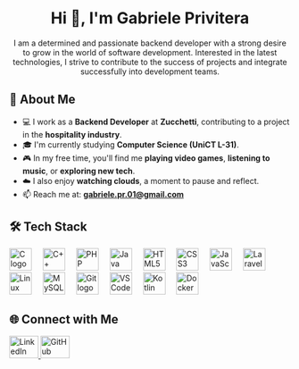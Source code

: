 <h1 align="center">Hi 👋, I'm Gabriele Privitera</h1>

<p align="center">I am a determined and passionate backend developer with a strong desire to grow in the world of software development. Interested in the latest technologies, I strive to contribute to the success of projects and integrate successfully into development teams.</p>

<h2 align="left">📖 About Me</h2>

- 💻 I work as a **Backend Developer** at **Zucchetti**, contributing to a project in the **hospitality industry**. 
- 🎓 I'm currently studying **Computer Science (UniCT L-31)**.  
- 🎮 In my free time, you'll find me **playing video games**, **listening to music**, or **exploring new tech**.  
- ☁️ I also enjoy **watching clouds**, a moment to pause and reflect.  
- 📫 Reach me at: **gabriele.pr.01@gmail.com**

<h2 align="left">🛠️ Tech Stack</h2>

<div align="left">
  <img src="https://cdn.jsdelivr.net/gh/devicons/devicon/icons/c/c-original.svg" height="40" alt="C logo"  />
  <img width="12" />
  <img src="https://cdn.jsdelivr.net/gh/devicons/devicon/icons/cplusplus/cplusplus-original.svg" height="40" alt="C++ logo"  />
  <img width="12" />
  <img src="https://cdn.jsdelivr.net/gh/devicons/devicon/icons/php/php-original.svg" height="40" alt="PHP logo"  />
  <img width="12" />
  <img src="https://cdn.jsdelivr.net/gh/devicons/devicon/icons/java/java-original.svg" height="40" alt="Java logo"  />
  <img width="12" />
  <img src="https://cdn.jsdelivr.net/gh/devicons/devicon/icons/html5/html5-original.svg" height="40" alt="HTML5 logo"  />
  <img width="12" />
  <img src="https://cdn.jsdelivr.net/gh/devicons/devicon/icons/css3/css3-original.svg" height="40" alt="CSS3 logo"  />
  <img width="12" />
  <img src="https://cdn.jsdelivr.net/gh/devicons/devicon/icons/javascript/javascript-original.svg" height="40" alt="JavaScript logo"  />
  <img width="12" />
  <img src="https://upload.wikimedia.org/wikipedia/commons/9/9a/Laravel.svg" height="40" alt="Laravel logo"  />
  <img width="12" />
  <img src="https://cdn.jsdelivr.net/gh/devicons/devicon/icons/linux/linux-original.svg" height="40" alt="Linux logo"  />
  <img width="12" />
  <img src="https://cdn.jsdelivr.net/gh/devicons/devicon/icons/mysql/mysql-original.svg" height="40" alt="MySQL logo"  />
  <img width="12" />
  <img src="https://cdn.jsdelivr.net/gh/devicons/devicon/icons/git/git-original.svg" height="40" alt="Git logo"  />
  <img width="12" />
  <img src="https://cdn.jsdelivr.net/gh/devicons/devicon/icons/vscode/vscode-original.svg" height="40" alt="VSCode logo"  />
  <img width="12" />
  <img src="https://cdn.jsdelivr.net/gh/devicons/devicon/icons/kotlin/kotlin-original.svg" height="40" alt="Kotlin logo" />
  <img width="12" />
  <img src="https://cdn.jsdelivr.net/gh/devicons/devicon/icons/docker/docker-original.svg" height="40" alt="Docker logo" />
</div>

<h2 align="left">🌐 Connect with Me</h2>

<div align="left">
  <a href="https://www.linkedin.com/in/gabriele-privitera-5a374226a/" target="_blank">
    <img src="https://raw.githubusercontent.com/maurodesouza/profile-readme-generator/master/src/assets/icons/social/linkedin/default.svg" width="52" height="40" alt="LinkedIn logo"  />
  </a>
  <a href="https://github.com/PriviteraGabriele" target="_blank">
    <img src="https://cdn.jsdelivr.net/gh/devicons/devicon/icons/github/github-original.svg" width="52" height="40" alt="GitHub logo"  />
  </a>
</div>
